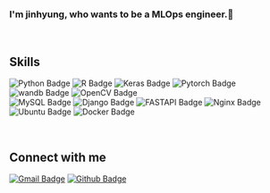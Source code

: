 

<!-- made by https://profilinator.rishav.dev -->
<!-- <div align="center">
<img src="https://rishavanand.github.io/static/images/greetings.gif" align="center" style="width: 100%" />
</div>  

 -->

### <div align="left">I'm jinhyung, who wants to be a MLOps engineer.🚀</div>  


<!-- - 🔭 I’m currently working on [Github Profilinator](https://github.com/rishavanand/github-profilinator)  

- 🌱 I’m currently learning Hyperledger and Kubernetes  

- ❓ Ask me about anything related to MERN stack and related technologies  

- ⚡ Fun fact: I use tabs over spaces  
 -->
<br/>  


## Skills
<div align=left>

![Python Badge](https://img.shields.io/badge/Python-3776AB?style=flat-square&logo=python&logoColor=white)
![R Badge](https://img.shields.io/badge/R-276DC3?style=flat-square&logo=r&logoColor=white)
![Keras Badge](https://img.shields.io/badge/Keras-D00000?style=flat-square&logo=Keras&logoColor=white)
![Pytorch Badge](https://img.shields.io/badge/PyTorch-EE4C2C?style=flat-square&logo=PyTorch&logoColor=white)
![wandb Badge](https://img.shields.io/badge/Weights_&_Biases-FFBE00?style=flat-square&logo=WeightsAndBiases&logoColor=white)
![OpenCV Badge](https://img.shields.io/badge/OpenCV-27338e?style=flat-square&logo=OpenCV&logoColor=white)<br>
![MySQL Badge](https://img.shields.io/badge/MySQL-00000F?style=flat-square&logo=mysql&logoColor=white)
![Django Badge](https://img.shields.io/badge/Django-092E20?style=flat-square&logo=django&logoColor=green)
![FASTAPI Badge](https://img.shields.io/badge/fastapi-109989?style=flat-square&logo=FASTAPI&logoColor=white)
![Nginx Badge](https://img.shields.io/badge/Nginx-009639?style=flat-square&logo=nginx&logoColor=white)
![Ubuntu Badge](https://img.shields.io/badge/Ubuntu-E95420?style=flat-square&logo=ubuntu&logoColor=white)
![Docker Badge](https://img.shields.io/badge/Docker-2CA5E0?style=flat-squarelogo=docker&logoColor=white)
 </div>
<!-- ![Docker Badge](https://img.shields.io/badge/Docker-2CA5E0?style=for-the-badge&logo=docker&logoColor=white)
 -->


<br/>  


## Connect with me  
<div align=left>
 
[![Gmail Badge](https://img.shields.io/badge/-Gmail-d14836?style=flat-square&logo=Gmail&logoColor=white&link=mailto:zssssa36@gmail.com)](mailto:zssssa36@gmail.com)
[![Github Badge](https://img.shields.io/badge/-github-black?style=flat-square&logo=github&link=https://github.com/ppjh8263)](https://github.com/ppjh8263) 
 </div>
 
 
<!--  [![Instagram Badge](https://img.shields.io/badge/-Instagram-dd2a7b?style=flat-square&logo=instagram&logoColor=white&link=https://www.instagram.com/p.real_bro/)](https://www.instagram.com/p.real_bro/)  -->
<!-- 
<a href="https://github.com/ppjh8263" target="_blank">
<img src=https://img.shields.io/badge/github-%2324292e.svg?&style=for-the-badge&logo=github&logoColor=white alt=github style="margin-bottom: 5px;" />
</a>
<a href="https://instagram.com/p.real_bro/" target="_blank">
<img src=https://img.shields.io/badge/Instagram-E4405F?style=for-the-badge&logo=instagram&logoColor=white alt=instagram style="margin-bottom: 5px;" />
</a>  
<!-- <a>
<img src=https://img.shields.io/badge/Gmail-D14836?style=for-the-badge&logo=gmail&logoColor=white&link=mailto:zssssa36@gmail.com alt=gmail style="margin-bottom: 5px ;" />
</a> -->

</td><td valign="top" width="50%">

<br/>  

<!-- 
## My Github INFO  
<img src="https://github-readme-stats.vercel.app/api/top-langs/?username=ppjh8263&hide_border=true&layout=compact" align="left" style="width: 45%" />
<img src="https://github-readme-stats.vercel.app/api?username=ppjh8263&show_icons=true&count_private=true&hide_border=true" align="right" style="width: 50%"/>
 -->
<!-- <br/>
</td></tr></table>

https://github.com/alexandresanlim/Badges4-README.md-Profile
<div align="center">Generated using <a href="https://profilinator.rishav.dev/" target="_blank">Github Profilinator</a></div> -->
